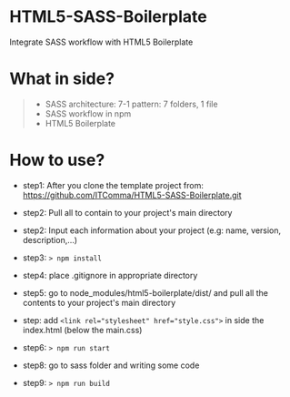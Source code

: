 # HTML5-SASS-Boilerplate
Integrate SASS workflow with HTML5 Boilerplate

# What in side?
> - SASS architecture: 7-1 pattern: 7 folders, 1 file
> - SASS workflow in npm
> - HTML5 Boilerplate

# How to use?

- step1: After you clone the template project from: https://github.com/ITComma/HTML5-SASS-Boilerplate.git

- step2: Pull all to contain to your project's main directory

- step2: Input each information about your project (e.g: name, version, description,...)

- step3: ```> npm install```

- step4: place .gitignore in appropriate directory

- step5: go to node_modules/html5-boilerplate/dist/ and pull all the contents to your project's main directory

- step: add ```<link rel="stylesheet" href="style.css">``` in side the index.html (below the main.css)

- step6: ```> npm run start```

- step8: go to sass folder and writing some code

- step9: ```> npm run build```

